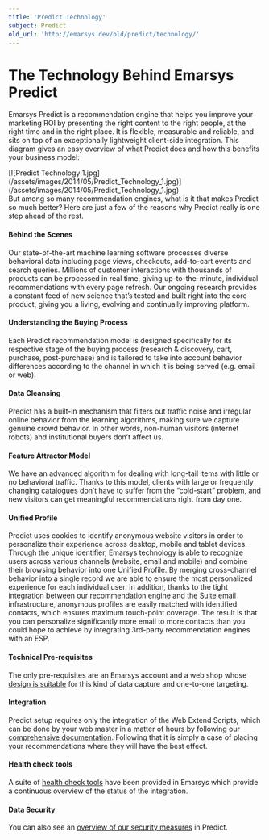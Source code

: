 ```yaml
---
title: 'Predict Technology'
subject: Predict
old_url: 'http://emarsys.dev/old/predict/technology/'
---
```


The Technology Behind Emarsys Predict
=====================================

 Emarsys Predict is a recommendation engine that helps you improve your marketing ROI by presenting the right content to the right people, at the right time and in the right place. It is flexible, measurable and reliable, and sits on top of an exceptionally lightweight client-side integration. This diagram gives an easy overview of what Predict does and how this benefits your business model:

<div class="center"><div class="floatnone">[![Predict Technology 1.jpg](/assets/images/2014/05/Predict_Technology_1.jpg)](/assets/images/2014/05/Predict_Technology_1.jpg)</div></div> But among so many recommendation engines, what is it that makes Predict so much better? Here are just a few of the reasons why Predict really is one step ahead of the rest.

#### Behind the Scenes

 Our state-of-the-art machine learning software processes diverse behavioral data including page views, checkouts, add-to-cart events and search queries. Millions of customer interactions with thousands of products can be processed in real time, giving up-to-the-minute, individual recommendations with every page refresh. Our ongoing research provides a constant feed of new science that’s tested and built right into the core product, giving you a living, evolving and continually improving platform.

#### Understanding the Buying Process

 Each Predict recommendation model is designed specifically for its respective stage of the buying process (research & discovery, cart, purchase, post-purchase) and is tailored to take into account behavior differences according to the channel in which it is being served (e.g. email or web).

#### Data Cleansing

 Predict has a built-in mechanism that filters out traffic noise and irregular online behavior from the learning algorithms, making sure we capture genuine crowd behavior. In other words, non-human visitors (internet robots) and institutional buyers don’t affect us.

#### Feature Attractor Model

 We have an advanced algorithm for dealing with long-tail items with little or no behavioral traffic. Thanks to this model, clients with large or frequently changing catalogues don’t have to suffer from the “cold-start” problem, and new visitors can get meaningful recommendations right from day one.

#### Unified Profile

 Predict uses cookies to identify anonymous website visitors in order to personalize their experience across desktop, mobile and tablet devices. Through the unique identifier, Emarsys technology is able to recognize users across various channels (website, email and mobile) and combine their browsing behavior into one Unified Profile. By merging cross-channel behavior into a single record we are able to ensure the most personalized experience for each individual user. In addition, thanks to the tight integration between our recommendation engine and the Suite email infrastructure, anonymous profiles are easily matched with identified contacts, which ensures maximum touch-point coverage. The result is that you can personalize significantly more email to more contacts than you could hope to achieve by integrating 3rd-party recommendation engines with an ESP.

#### Technical Pre-requisites

 The only pre-requisites are an Emarsys account and a web shop whose [design is suitable](/Gettingstarted/about.md) for this kind of data capture and one-to-one targeting.

#### Integration

 Predict setup requires only the integration of the Web Extend Scripts, which can be done by your web master in a matter of hours by following our [comprehensive documentation](http://emarsys.dev/old/getstarted/first-steps/web-extend/). Following that it is simply a case of placing your recommendations where they will have the best effect.

#### Health check tools

 A suite of [health check tools](/Predict/user-guide.md) have been provided in Emarsys which provide a continuous overview of the status of the integration.

#### Data Security

 You can also see an [overview of our security measures](/Resources/predict-security.md) in Predict.